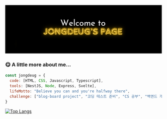 <div align="center">
  <img src="https://github.com/JongDeug/Jongdeug/blob/main/banner.png" />
</div>

### 😋 A little more about me...

```javascript
const jongdeug = {
  code: [HTML, CSS, Javascript, Typescript],
  tools: [NestJS, Node, Express, Svelte],
  lifeMotto: "Believe you can and you're halfway there",
  challenge: ["blog-board project", "코딩 테스트 준비", "CS 공부", "백엔드 개발자 취업"],
}
```

[![Top Langs](https://github-readme-stats.vercel.app/api/top-langs/?username=jongdeug)](https://github.com/anuraghazra/github-readme-stats)
